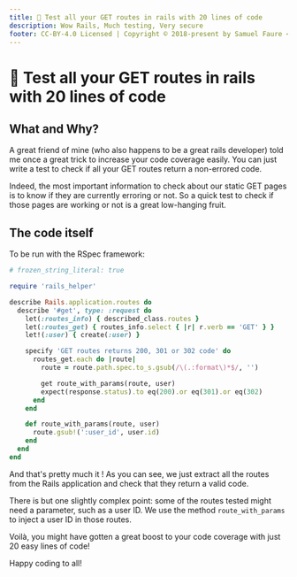 ```yaml
---
title: 💎 Test all your GET routes in rails with 20 lines of code
description: Wow Rails, Much testing, Very secure
footer: CC-BY-4.0 Licensed | Copyright © 2018-present by Samuel Faure <3
---
```

# 💎 Test all your GET routes in rails with 20 lines of code

## What and Why?

A great friend of mine (who also happens to be a great rails developer) told me once a great trick to increase your code coverage easily. You can just write a test to check if all your GET routes return a non-errored code.

Indeed, the most important information to check about our static GET pages is to know if they are currently erroring or not. So a quick test to check if those pages are working or not is a great low-hanging fruit.

## The code itself

To be run with the RSpec framework:

```ruby
# frozen_string_literal: true

require 'rails_helper'

describe Rails.application.routes do
  describe '#get', type: :request do
    let(:routes_info) { described_class.routes }
    let(:routes_get) { routes_info.select { |r| r.verb == 'GET' } }
    let!(:user) { create(:user) }

    specify 'GET routes returns 200, 301 or 302 code' do
      routes_get.each do |route|
        route = route.path.spec.to_s.gsub(/\(.:format\)*$/, '')

        get route_with_params(route, user)
        expect(response.status).to eq(200).or eq(301).or eq(302)
      end
    end

    def route_with_params(route, user)
      route.gsub!(':user_id', user.id)
    end
  end
end
```

And that's pretty much it ! As you can see, we just extract all the routes from the Rails application and check that they return a valid code.

There is but one slightly complex point: some of the routes tested might need a parameter, such as a user ID. We use the method `route_with_params` to inject a user ID in those routes.

Voilà, you might have gotten a great boost to your code coverage with just 20 easy lines of code!

Happy coding to all!
